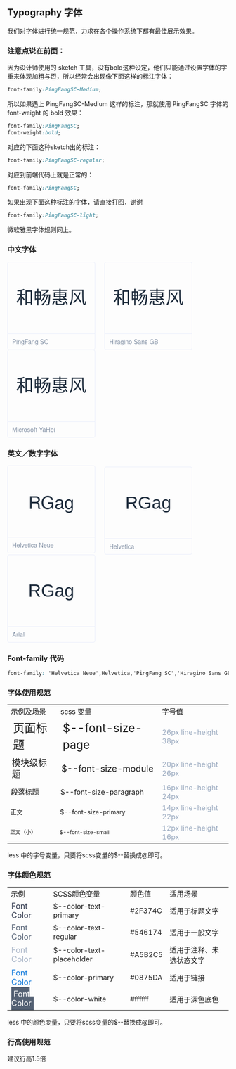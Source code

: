 <style>
  .demo-typo-box {
    height: 200px;
    width: 200px;
    position: relative;
    border: 1px solid #eaeefb;
    font-size: 40px;
    color: #1f2d3d;
    text-align: center;
    line-height: 162px;
    padding-bottom: 36px;
    box-sizing: border-box;
    display: inline-block;
    margin-right: 17px;
    border-radius: 4px;

    .name {
      position: absolute;
      bottom: 0;
      width: 100%;
      height: 35px;
      border-top: 1px solid #eaeefb;
      font-size: 14px;
      color: #8492a6;
      line-height: 35px;
      text-align: left;
      text-indent: 10px;
      font-family: 'Helvetica Neue';
    }
  }
  .demo-typo-size {
    .h1 {
      font-size: 26px;
      line-height: 38px;
    }
    .h2 {
      font-size: 20px;
      line-height: 26px;
    }
    .h3 {
      font-size: 16px;
      line-height: 24px;
    }
    .text-regular {
      font-size: 14px;
      line-height: 22px;
    }
    .text-small {
      font-size: 12px;
      line-height: 16px;
    }
    .color-dark-light {
      color: #99a9bf;
    }
  }
  #demo-font-color{
    .text{
      font-size: 18px;
    }
    .color-263{
      color: #2F374C;
    }
    .color-455{
      color: #546174;
    }
    .color-b0b{
      color:#A5B2C5;
    }
    .color-098{
      color:#0875DA;
    }
    .dark-bg{
      padding:5px;
      background-color: #546174;
    }
    .color-fff{
      color:#fff;
    }
  }
  .typo-PingFang {
    font-family: 'PingFang SC';
  }
  .typo-Hiragino {
    font-family: 'Hiragino Sans GB';
  }
  .typo-Microsoft {
    font-family: 'Microsoft YaHei';
  }
  /* 英文 */
  .typo-Helvetica-Neue {
    font-family: 'Helvetica Neue';
  }
  .typo-Helvetica {
    font-family: 'Helvetica';
  }
  .typo-Arial {
    font-family: 'Arial';
  }
</style>

## Typography 字体

我们对字体进行统一规范，力求在各个操作系统下都有最佳展示效果。

### 注意点说在前面：
因为设计师使用的 sketch 工具，没有bold这种设定，他们只能通过设置字体的字重来体现加粗与否，所以经常会出现像下面这样的标注字体：
```css
font-family:PingFangSC-Medium;
```
所以如果遇上 PingFangSC-Medium 这样的标注，那就使用 PingFangSC 字体的 font-weight 的 bold 效果：
```css
font-family:PingFangSC;
font-weight:bold;
```
对应的下面这种sketch出的标注：
```css
font-family:PingFangSC-regular;
```
对应到前端代码上就是正常的：
```css
font-family:PingFangSC;
```
如果出现下面这种标注的字体，请直接打回，谢谢
```css
font-family:PingFangSC-light;
```

微软雅黑字体规则同上。

### 中文字体

<div class="demo-typo-box typo-PingFang">
  和畅惠风
  <div class="name">PingFang SC</div>
</div>
<div class="demo-typo-box typo-Hiragino">
  和畅惠风
  <div class="name">Hiragino Sans GB</div>
</div>
<div class="demo-typo-box typo-Microsoft">
  和畅惠风
  <div class="name">Microsoft YaHei</div>
</div>

### 英文／数字字体

<div class="demo-typo-box typo-Helvetica-neue">
  RGag
  <div class="name">Helvetica Neue</div>
</div>
<div class="demo-typo-box typo-Helvetica">
  RGag
  <div class="name">Helvetica</div>
</div>
<div class="demo-typo-box typo-Arial">
  RGag
  <div class="name">Arial</div>
</div>

### Font-family 代码

```css
font-family: 'Helvetica Neue',Helvetica,'PingFang SC','Hiragino Sans GB','Microsoft YaHei',SimSun,sans-serif;
```

### 字体使用规范

<table class="demo-typo-size">
  <tbody>
    <tr>
      <td>示例及场景</td>
      <td>scss 变量</td>
      <td>字号值</td>
    </tr>
    <tr>
      <td class="h1">页面标题</td>
      <td class="h1">$--font-size-page</td>
      <td class="color-dark-light">26px line-height 38px</td>
    </tr>
    <tr>
      <td class="h2">模块级标题</td>
      <td class="h2">$--font-size-module</td>
      <td class="color-dark-light">20px line-height 26px</td>
    </tr>
    <tr>
      <td class="h3">段落标题</td>
      <td class="h3">$--font-size-paragraph</td>
      <td class="color-dark-light">16px line-height 24px</td>
    </tr>
    <tr>
      <td class="text-regular">正文</td>
      <td class="text-regular">$--font-size-primary</td>
      <td class="color-dark-light">14px line-height 22px</td>
    </tr>
    <tr>
      <td class="text-small">正文（小）</td>
      <td class="text-small">$--font-size-small</td>
      <td class="color-dark-light">12px line-height 16px</td>
    </tr>
  </tbody>
</table>

less 中的字号变量，只要将scss变量的$--替换成@即可。

### 字体颜色规范
<table id="demo-font-color">
  <tbody>
    <tr>
      <td>示例</td>
      <td>SCSS颜色变量</td>
      <td>颜色值</td>
      <td>适用场景</td>
    </tr>
    <tr>
      <td class="text color-263">Font Color</td>
      <td class="key">$--color-text-primary</td>
      <td class="value">#2F374C</td>
      <td class="note">适用于标题文字</td>
    </tr>
    <tr>
      <td class="text color-455">Font Color</td>
      <td class="key">$--color-text-regular</td>
      <td class="value">#546174</td>
      <td class="note">适用于一般文字</td>
    </tr>
    <tr>
      <td class="text color-b0b">Font Color</td>
      <td class="key">$--color-text-placeholder</td>
      <td class="value">#A5B2C5</td>
      <td class="note">适用于注释、未选状态文字</td>
    </tr>
    <tr>
      <td class="text color-098">Font Color</td>
      <td class="key">$--color-primary</td>
      <td class="value">#0875DA</td>
      <td class="note">适用于链接</td>
    </tr>
    <tr>
      <td class="text color-fff"><span class="dark-bg">Font Color</span></td>
      <td class="key">$--color-white</td>
      <td class="value">#ffffff</td>
      <td class="note">适用于深色底色</td>
    </tr>
  </tbody>
</table>

less 中的颜色变量，只要将scss变量的$--替换成@即可。

### 行高使用规范

建议行高1.5倍
